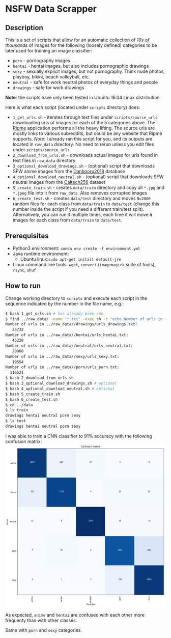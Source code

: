# NSFW Data Scrapper

## Description

This is a set of scripts that allow for an automatic collection of _10s of thousands_ of images for the following (loosely defined) categories to be later used for training an image classifier:
- `porn` - pornography images
- `hentai` - hentai images, but also includes pornographic drawings
- `sexy` - sexually explicit images, but not pornography. Think nude photos, playboy, bikini, beach volleyball, etc.
- `neutral` - safe for work neutral photos of everyday things and people
- `drawings` - safe for work drawings

**Note**: the scripts have only been tested in Ubuntu 16.04 Linux distribution

Here is what each script (located under `scripts` directory) does:
- `1_get_urls.sh` - iterates through text files under `scripts/source_urls` downloading urls of images for each of the 5 categories above. The [Ripme](https://github.com/RipMeApp/ripme) application performs all the heavy lifting. The source urls are mostly links to various subreddits, but could be any website that Ripme supports.
*Note*: I already ran this script for you, and its outputs are located in `raw_data` directory. No need to rerun unless you edit files under `scripts/source_urls`
- `2_download_from_urls.sh` - downloads actual images for urls found in text files in `raw_data` directory
- `3_optional_download_drawings.sh` - (optional) script that downloads SFW anime images from the [Danbooru2018](https://www.gwern.net/Danbooru2018) database
- `4_optional_download_neutral.sh` - (optional) script that downloads SFW neutral images from the [Caltech256](http://www.vision.caltech.edu/Image_Datasets/Caltech256/) dataset
- `5_create_train.sh` - creates `data/train` directory and copy all `*.jpg` and `*.jpeg` file into it from `raw_data`. Also removes corrupted images
- `6_create_test.sh` - creates `data/test` directory and moves `N=2000` random files for each class from `data/train` to `data/test` (change this number inside the script if you need a different train/test split). Alternatively, you can run it multiple times, each time it will move `N` images for each class from `data/train` to `data/test`.

## Prerequisites
- Python3 environment: `conda env create -f environment.yml`
- Java runtime environment: 
   - Ubuntu linux:`sudo apt-get install default-jre`
- Linux command line tools: `wget`, `convert` (`imagemagick` suite of tools), `rsync`, `shuf`

## How to run
Change working directory to `scripts` and execute each script in the sequence indicated by the number in the file name, e.g.:
```bash
$ bash 1_get_urls.sh # has already been run
$ find ../raw_data/ -name "*.txt" -exec sh -c "echo Number of urls in {}: ; cat {} | wc -l" \;
Number of urls in ../raw_data//drawings/urls_drawings.txt:
   25732
Number of urls in ../raw_data//hentai/urls_hentai.txt:
   45228
Number of urls in ../raw_data//neutral/urls_neutral.txt:
   20960
Number of urls in ../raw_data//sexy/urls_sexy.txt:
   19554
Number of urls in ../raw_data//porn/urls_porn.txt:
  116521
$ bash 2_download_from_urls.sh
$ bash 3_optional_download_drawings.sh # optional
$ bash 4_optional_download_neutral.sh # optional
$ bash 5_create_train.sh
$ bash 6_create_test.sh
$ cd ../data
$ ls train
drawings hentai neutral porn sexy
$ ls test
drawings hentai neutral porn sexy
```

I was able to train a CNN classifier to 91% accuracy with the following confusion matrix:
![alt text](confusion_matrix.png)

As expected,  `anime` and `hentai` are confused with each other more frequenty than with other classes.

Same with `porn` and `sexy` categories.